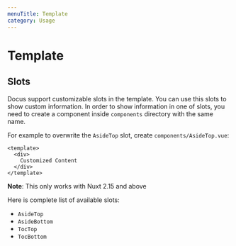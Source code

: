 ```yaml
---
menuTitle: Template
category: Usage
---
```


# Template

## Slots

Docus support customizable slots in the template. You can use this slots to show custom information. In order to show information in one of slots, you need to create a component inside `components` directory with the same name.

For example to overwrite the `AsideTop` slot, create `components/AsideTop.vue`:

```vue [components/AsideTop.vue]
<template>
  <div>
    Customized Content
  </div>
</template>
```

<alert>

**Note**: This only works with Nuxt 2.15 and above

</alert>

Here is complete list of available slots:

- `AsideTop`
- `AsideBottom`
- `TocTop`
- `TocBottom`
